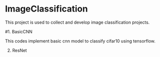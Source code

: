 # ImageClassification

This project is used to collect and develop image classification projects.

#1. BasicCNN

This codes implement basic cnn model to classify cifar10 using tensorflow.

2. ResNet
